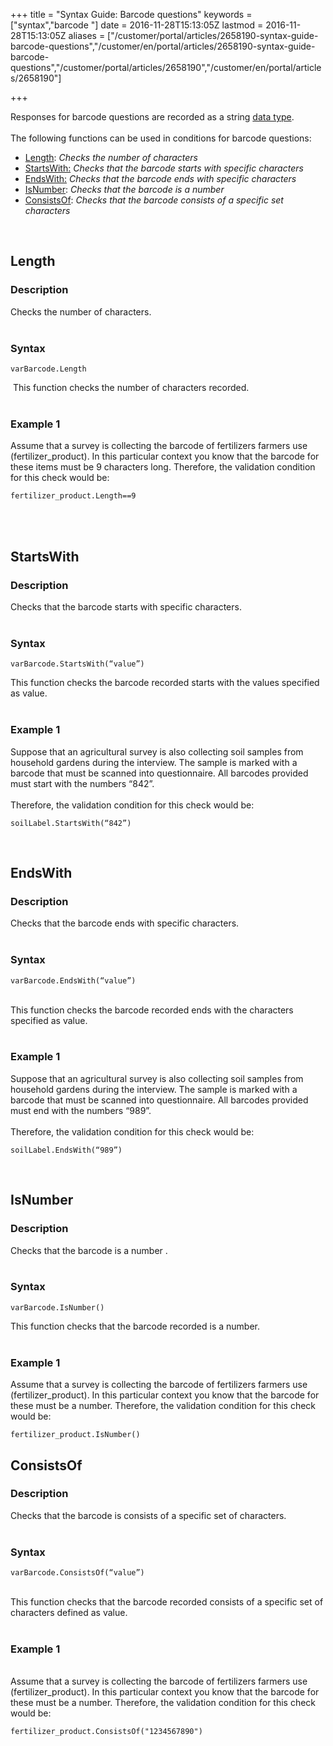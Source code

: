 ﻿+++
title = "Syntax Guide: Barcode questions"
keywords = ["syntax","barcode "]
date = 2016-11-28T15:13:05Z
lastmod = 2016-11-28T15:13:05Z
aliases = ["/customer/portal/articles/2658190-syntax-guide-barcode-questions","/customer/en/portal/articles/2658190-syntax-guide-barcode-questions","/customer/portal/articles/2658190","/customer/en/portal/articles/2658190"]

+++

Responses for barcode questions are recorded as a string [data
type](/syntax-guide/data-types).  
   
The following functions can be used in conditions for barcode questions:

-   [Length](#length): *Checks the number of characters*
-   [StartsWith:](#StartsWith) *Checks that the barcode starts with
    specific characters*
-   [EndsWith:](#EndsWith) *Checks that the barcode ends with specific
    characters*
-   [IsNumber](#IsNumber): *Checks that the barcode is a number*
-   [ConsistsOf](#ConsistsOf): *Checks that the barcode consists of a
    specific set characters*

  

<span id="length"></span>Length
-------------------------------

### Description

Checks the number of characters.  
 

### Syntax

    varBarcode.Length

  
 This function checks the number of characters recorded.  
 

### Example 1

Assume that a survey is collecting the barcode of fertilizers farmers
use (fertilizer\_product). In this particular context you know that the
barcode for these items must be 9 characters long. Therefore, the
validation condition for this check would be:

    fertilizer_product.Length==9

  
   
 

<span id="StartsWith"></span>StartsWith
---------------------------------------

### Description 

Checks that the barcode starts with specific characters.  
 

### Syntax

    varBarcode.StartsWith(“value”)

  
This function checks the barcode recorded starts with the values
specified as value.  
 

### Example 1

Suppose that an agricultural survey is also collecting soil samples from
household gardens during the interview. The sample is marked with a
barcode that must be scanned into questionnaire. All barcodes provided
must start with the numbers “842”.  
   
Therefore, the validation condition for this check would be:

    soilLabel.StartsWith(“842”)

 

<span id="EndsWith"></span>EndsWith
-----------------------------------

### Description

Checks that the barcode ends with specific characters.  
 

### Syntax

    varBarcode.EndsWith(“value”)

  
   
This function checks the barcode recorded ends with the characters
specified as value.  
 

### Example 1

Suppose that an agricultural survey is also collecting soil samples from
household gardens during the interview. The sample is marked with a
barcode that must be scanned into questionnaire. All barcodes provided
must end with the numbers “989”.  
   
Therefore, the validation condition for this check would be:

    soilLabel.EndsWith(“989”)

 

<span id="IsNumber"></span>IsNumber 
------------------------------------

### Description

Checks that the barcode is a number .  
 

### Syntax

    varBarcode.IsNumber()

  
This function checks that the barcode recorded is a number.  
 

### Example 1

Assume that a survey is collecting the barcode of fertilizers farmers
use (fertilizer\_product). In this particular context you know that the
barcode for these must be a number. Therefore, the validation condition
for this check would be:

    fertilizer_product.IsNumber()

 <span id="ConsistsOf"></span>ConsistsOf
----------------------------------------

### Description

Checks that the barcode is consists of a specific set of characters.  
 

### Syntax

    varBarcode.ConsistsOf(“value”)

   
This function checks that the barcode recorded consists of a specific
set of characters defined as value.  
 

### Example 1

   
Assume that a survey is collecting the barcode of fertilizers farmers
use (fertilizer\_product). In this particular context you know that the
barcode for these must be a number. Therefore, the validation condition
for this check would be:

    fertilizer_product.ConsistsOf("1234567890")

